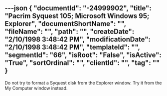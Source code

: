 ---json
{
  "documentId": "-24999902",
  "title": "Pacrim Syquest 105; Microsoft Windows 95; Explorer",
  "documentShortName": "",
  "fileName": "",
  "path": "",
  "createDate": "2/10/1998 3:48:42 PM",
  "modificationDate": "2/10/1998 3:48:42 PM",
  "templateId": "",
  "segmentId": "66",
  "isRoot": "False",
  "isActive": "True",
  "sortOrdinal": "",
  "clientId": "",
  "tag": ""
}
---

Do not try to format a Syquest disk from the Explorer window. Try it from the My Computer window instead.
